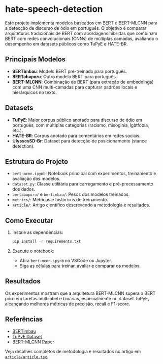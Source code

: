 # hate-speech-detection

Este projeto implementa modelos baseados em BERT e BERT-MLCNN para a detecção de discurso de ódio em português. O objetivo é comparar arquiteturas tradicionais de BERT com abordagens híbridas que combinam BERT com redes convolucionais (CNNs) de múltiplas camadas, avaliando o desempenho em datasets públicos como TuPyE e HATE-BR.

## Principais Modelos

- **BERTimbau**: Modelo BERT pré-treinado para português.
- **BERTabaporu**: Outro modelo BERT para português.
- **BERT-MLCNN**: Combinação de BERT (para extração de embeddings) com uma CNN multi-camadas para capturar padrões locais e hierárquicos no texto.

## Datasets

- **TuPyE**: Maior corpus público anotado para discurso de ódio em português, com múltiplas categorias (racismo, misoginia, lgbtfobia, etc.).
- **HATE-BR**: Corpus anotado para comentários em redes sociais.
- **UlyssesSD-Br**: Dataset para detecção de posicionamento (stance detection).

## Estrutura do Projeto

- `bert-mcnn.ipynb`: Notebook principal com experimentos, treinamento e avaliação dos modelos.
- `dataset.py`: Classe utilitária para carregamento e pré-processamento dos dados.
- `bertabaporu/` e `bertimbau/`: Pesos dos modelos treinados.
- `metrics/`: Métricas e históricos de treinamento.
- `article/`: Artigo científico descrevendo a metodologia e resultados.

## Como Executar

1. Instale as dependências:
   ```sh
   pip install -r requirements.txt
   ```

2. Execute o notebook:
   - Abra `bert-mcnn.ipynb` no VSCode ou Jupyter.
   - Siga as células para treinar, avaliar e comparar os modelos.

## Resultados

Os experimentos mostram que a arquitetura BERT-MLCNN supera o BERT puro em tarefas multilabel e binárias, especialmente no dataset TuPyE, alcançando melhores métricas de precisão, recall e F1-score.

## Referências

- [BERTimbau](https://github.com/neuralmind-ai/portuguese-bert)
- [TuPyE Dataset](https://github.com/Silly-Machine/TuPyE-Dataset)
- [BERT-MLCNN Paper](https://www.sciencedirect.com/science/article/pii/S1319157823001325)

Veja detalhes completos de metodologia e resultados no artigo em [`article/article.tex`](article/article.tex).